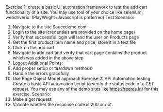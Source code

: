 Exercise 1:
create a basic UI automation framework to test the add cart functionality of a site.
You may use tool of your choice like selenium, webdriverio. (PlayWright+Javascript is preferred)
Test Scenario:
1. Navigate to the site Saucedemo.com
2. Login to the site (credentials are provided on the home page)
3. Verify that successful login will land the user on Products page
4. Get the first product item name and price, store it in a text file
5. Click on the add cart
6. Navigate to add cart and verify that cart page contains the product which was added in the
above step
7. Logout
Additional Points:
1. Add proper setup or teardown methods
2. Handle the errors gracefully
3. Use Page Object Model approach
Exercise 2:
API Automation testing
Create a basic API automation script to verify the status code of a GET request. You may use any of
the demo sites like https://reqres.in/ for this exercise.
Scenario:
1. Make a get request
2. Validate whether the response code is 200 or not.
